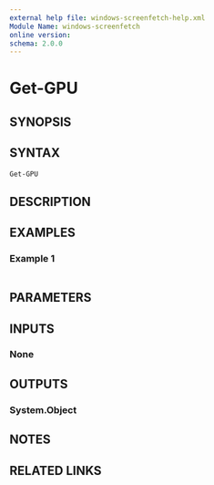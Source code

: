 ```yaml
---
external help file: windows-screenfetch-help.xml
Module Name: windows-screenfetch
online version:
schema: 2.0.0
---
```


# Get-GPU

## SYNOPSIS


## SYNTAX

```
Get-GPU
```

## DESCRIPTION


## EXAMPLES

### Example 1
```powershell

```



## PARAMETERS

## INPUTS

### None

## OUTPUTS

### System.Object
## NOTES

## RELATED LINKS
